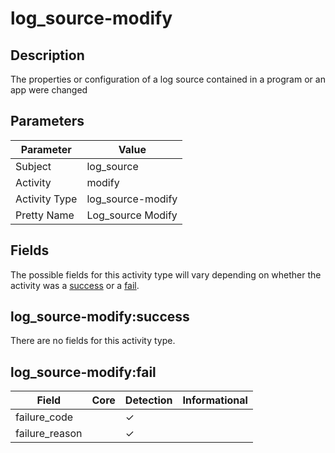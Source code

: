log_source-modify
=================

Description
-----------
The properties or configuration of a log source contained in a program or an app were changed

Parameters
----------
| Parameter     | Value             |
| ------------- | ----------------- |
| Subject       | log_source        |
| Activity      | modify            |
| Activity Type | log_source-modify |
| Pretty Name   | Log_source Modify |


Fields
------

The possible fields for this activity type will vary depending on whether the activity was a [success](#log_source-modifysuccess) or a [fail](#log_source-modifyfail).


log_source-modify:success
-------------------------

There are no fields for this activity type.


log_source-modify:fail
----------------------

| Field          | Core | Detection | Informational |
| -------------- | ---- | --------- | ------------- |
| failure_code   |      | &#10003;  |               |
| failure_reason |      | &#10003;  |               |